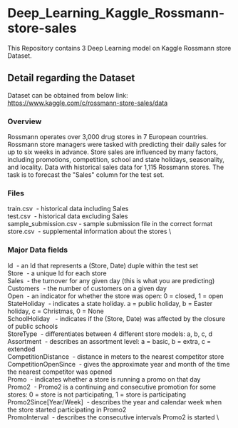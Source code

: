 # Deep_Learning_Kaggle_Rossmann-store-sales

This Repository contains 3 Deep Learning model on Kaggle Rossmann store Dataset.

## Detail regarding the Dataset

Dataset can be obtained from below link:
https://www.kaggle.com/c/rossmann-store-sales/data

### Overview
Rossmann operates over 3,000 drug stores in 7 European countries. Rossmann store managers were tasked with predicting their daily sales for up to six weeks in advance. Store sales are influenced by many factors, including promotions, competition, school and state holidays, seasonality, and locality.
Data with historical sales data for 1,115 Rossmann stores. The task is to forecast the "Sales" column for the test set. 

### Files
train.csv 			- historical data including Sales \
test.csv 				- historical data excluding Sales \
sample_submission.csv	- sample submission file in the correct format \
store.csv 			- supplemental information about the stores \

### Major Data fields
Id  				 - an Id that represents a (Store, Date) duple within the test set \
Store 				 - a unique Id for each store \
Sales				 - the turnover for any given day (this is what you are predicting) \
Customers 			 - the number of customers on a given day \
Open 				 - an indicator for whether the store was open: 0 = closed, 1 = open \
StateHoliday 			 - indicates a state holiday.  a = public holiday, b = Easter holiday, c = Christmas, 0 = None \
SchoolHoliday 			 - indicates if the (Store, Date) was affected by the closure of public schools \
StoreType 			 - differentiates between 4 different store models: a, b, c, d \
Assortment 			 - describes an assortment level: a = basic, b = extra, c = extended \
CompetitionDistance 	 - distance in meters to the nearest competitor store \
CompetitionOpenSince	 - gives the approximate year and month of the time the nearest competitor was opened \
Promo 				 - indicates whether a store is running a promo on that day\
Promo2 				 - Promo2 is a continuing and consecutive promotion for some stores: 0 = store is not participating, 1 = store is participating \
Promo2Since[Year/Week] 	 - describes the year and calendar week when the store started participating in Promo2 \
PromoInterval 			 - describes the consecutive intervals Promo2 is started \

